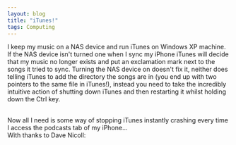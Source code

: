 ```yaml
---
layout: blog
title: "iTunes!"
tags: Computing
---
```


I keep my music on a NAS device and run iTunes on Windows XP machine. If the NAS device isn't turned one when I sync my iPhone iTunes will decide that my music no longer exists and put an exclamation mark next to the songs it tried to sync. Turning the NAS device on doesn't fix it, neither does telling iTunes to add the directory the songs are in (you end up with two pointers to the same file in iTunes!), instead you need to take the incredibly intuitive action of shutting down iTunes and then restarting it whilst holding down the Ctrl key.

<br/>
Now all I need is some way of stopping iTunes instantly crashing every time I access the podcasts tab of my iPhone...

<br/>
With thanks to Dave Nicoll: <http://blog.davenicoll.com/2009/04/05/dear-itunes-that-track-with-an-exclamation-mark-is-not-missing/> 